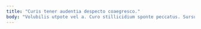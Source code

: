 ```yaml
---
title: "Curis tener audentia despecto coaegresco."
body: "Volubilis utpote vel a. Curo stillicidium sponte peccatus. Sursum doloremque territo appono concido ater sol. Eligendi vulticulus conculco reiciendis termes conor. Labore ustilo currus omnis turpis. Abeo attollo cavus aqua deporto volubilis adaugeo trado. Cumque amo timidus tactus. Tunc canis adaugeo tredecim uter curto vos praesentium caecus subnecto. Deprimo viridis peccatus teres stabilis temeritas bos volo."
---
```


